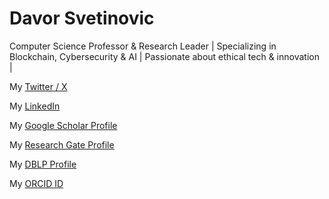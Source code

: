 # Davor Svetinovic

Computer Science Professor & Research Leader | Specializing in Blockchain, Cybersecurity & AI | Passionate about ethical tech & innovation |

My [Twitter / X](https://twitter.com/dsvetino)

My [LinkedIn](https://www.linkedin.com/in/davor-svetinovic/)

My [Google Scholar Profile](https://scholar.google.com/citations?user=LpV-B0IAAAAJ&hl=en)

My [Research Gate Profile](https://www.researchgate.net/profile/Davor_Svetinovic)

My [DBLP Profile](https://dblp.org/pers/hd/s/Svetinovic:Davor)

My [ORCID ID](https://orcid.org/0000-0002-3020-9556)


